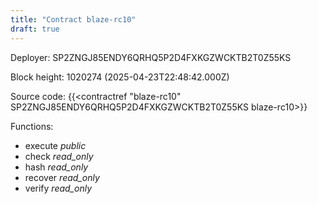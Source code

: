 ```yaml
---
title: "Contract blaze-rc10"
draft: true
---
```

Deployer: SP2ZNGJ85ENDY6QRHQ5P2D4FXKGZWCKTB2T0Z55KS


 



Block height: 1020274 (2025-04-23T22:48:42.000Z)

Source code: {{<contractref "blaze-rc10" SP2ZNGJ85ENDY6QRHQ5P2D4FXKGZWCKTB2T0Z55KS blaze-rc10>}}

Functions:

* execute _public_
* check _read_only_
* hash _read_only_
* recover _read_only_
* verify _read_only_
